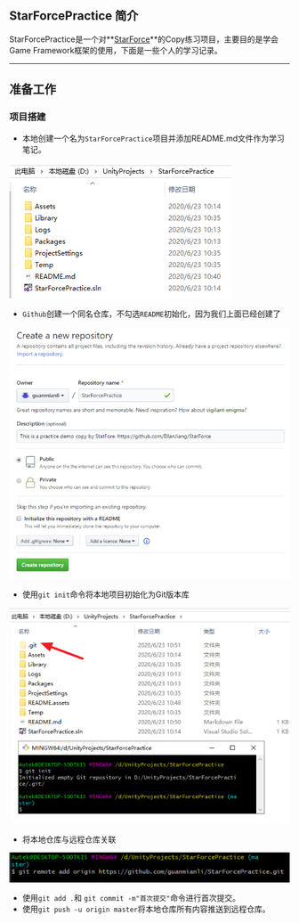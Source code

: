 ## StarForcePractice 简介

StarForcePractice是一个对**[StarForce](https://github.com/EllanJiang/StarForce)**的Copy练习项目，主要目的是学会Game Framework框架的使用，下面是一些个人的学习记录。

---

## 准备工作

### 项目搭建

+ 本地创建一个名为`StarForcePractice`项目并添加README.md文件作为学习笔记。

![image-20200623104123214](README.assets/image001.png)

+ `Github`创建一个同名仓库，不勾选`README`初始化，因为我们上面已经创建了

![image-20200623104809361](README.assets/image-20200623104809361.png)

+ 使用`git init`命令将本地项目初始化为Git版本库

![image-20200623105225639](README.assets/image-20200623105225639.png)

+ 将本地仓库与远程仓库关联

![image-20200623105658038](README.assets/image-20200623105658038.png)

+ 使用`git add .`和 `git commit -m"首次提交"`命令进行首次提交。
+ 使用`git push -u origin master`将本地仓库所有内容推送到远程仓库。